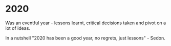 # 2020

Was an eventful year - lessons learnt, critical decisions taken and pivot on a lot of
ideas.

In a nutshell "2020 has been a good year, no regrets, just lessons" - Sedon.
